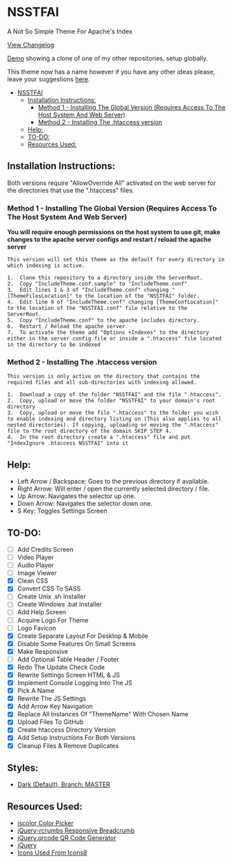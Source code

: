 # NSSTFAI

A Not So Simple Theme For Apache's Index

[View Changelog](CHANGELOG.md)

[Demo](http://rs01.kajida.uk/GitHub/Experimental-Code) showing a clone of one of my other repositories, setup globally.

This theme now has a name however if you have any other ideas please, leave your suggestions [here](https://github.com/Darnel-K/Apache-Index-Theme/issues/1).

- [NSSTFAI](#nsstfai)
    - [Installation Instructions:](#installation-instructions)
        - [Method 1 - Installing The Global Version (Requires Access To The Host System And Web Server)](#method-1---installing-the-global-version-requires-access-to-the-host-system-and-web-server)
        - [Method 2 - Installing The .htaccess version](#method-2---installing-the-htaccess-version)
    - [Help:](#help)
    - [TO-DO:](#to-do)
    - [Resources Used:](#resources-used)

## Installation Instructions:

Both versions require "AllowOverride All" activated on the web server for the directories that use the ".htaccess" files.<br>

### Method 1 - Installing The Global Version (Requires Access To The Host System And Web Server)

**You will require enough permissions on the host system to use git, make changes to the apache server configs and restart / reload the apache server**

    This version will set this theme as the default for every directory in which indexing is active.

    1.  Clone this repository to a directory inside the ServerRoot.
    2.  Copy "IncludeTheme.conf.sample" to "IncludeTheme.conf"
    3.  Edit lines 1 & 3 of "IncludeTheme.conf" changing "[ThemeFilesLocation]" to the location of the "NSSTFAI" folder.
    4.  Edit line 9 of "IncludeTheme.conf" changing [ThemeConfLocation]" to the location of the "NSSTFAI.conf" file relative to the  ServerRoot.
    5.  Copy "IncludeTheme.conf" to the apache includes directory.
    6.  Restart / Reload the apache server
    7.  To activate the theme add "Options +Indexes" to the directory either in the server config file or inside a ".htaccess" file located in the directory to be indexed

### Method 2 - Installing The .htaccess version

    This version is only active on the directory that contains the required files and all sub-directories with indexing allowed.

    1.  Download a copy of the folder "NSSTFAI" and the file ".htaccess".
    2.  Copy, upload or move the folder "NSSTFAI" to your domain's root directory
    3.  Copy, upload or move the file ".htaccess" to the folder you wish to enable indexing and directory listing on (This also applies to all nested directories). If copying, uploading or moving the ".htaccess" file to the root directory of the domain SKIP STEP 4.
    4.  In the root directory create a ".htaccess" file and put "IndexIgnore .htaccess NSSTFAI" into it

## Help:

*   Left Arrow / Backspace: Goes to the previous directory if available.
*   Right Arrow: Will enter / open the currently selected directory / file.
*   Up Arrow: Navigates the selector up one.
*   Down Arrow: Navigates the selector down one.
*   S Key: Toggles Settings Screen

## TO-DO:

*   [ ] Add Credits Screen
*   [ ] Video Player
*   [ ] Audio Player
*   [ ] Image Viewer
*   [x] Clean CSS
*   [x] Convert CSS To SASS
*   [ ] Create Unix .sh Installer
*   [ ] Create Windows .bat Installer
*   [ ] Add Help Screen
*   [ ] Acquire Logo For Theme
*   [ ] Logo Favicon
*   [x] Create Separate Layout For Desktop & Mobile
*   [x] Disable Some Features On Small Screens
*   [x] Make Responsive
*   [ ] Add Optional Table Header / Footer
*   [x] Redo The Update Check Code
*   [x] Rewrite Settings Screen HTML & JS
*   [x] Implement Console Logging Into The JS
*   [x] Pick A Name
*   [x] Rewrite The JS Settings
*   [x] Add Arrow Key Navigation
*   [x] Replace All Instances Of "ThemeName" With Chosen Name
*   [x] Upload Files To GitHub
*   [x] Create htaccess Directory Version
*   [x] Add Setup Instructions For Both Versions
*   [x] Cleanup Files & Remove Duplicates

## Styles:

*   [Dark (Default), Branch: MASTER](//github.com/Darnel-K/NSSTFAI/tree/master)

## Resources Used:

*   [jscolor Color Picker](http://jscolor.com/)
*   [jQuery-rcrumbs Responsive Breadcrumb](https://github.com/cm0s/jquery-rcrumbs)
*   [jQuery.qrcode QR Code Generator](https://larsjung.de/jquery-qrcode/)
*   [jQuery](https://jquery.com/)
*   [Icons Used From Icons8](https://icons8.com/)
